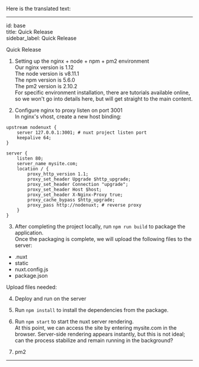 Here is the translated text:

---
id: base  
title: Quick Release  
sidebar_label: Quick Release  

Quick Release  

1. Setting up the nginx + node + npm + pm2 environment  
Our nginx version is 1.12  
The node version is v8.11.1  
The npm version is 5.6.0  
The pm2 version is 2.10.2  
For specific environment installation, there are tutorials available online, so we won't go into details here, but will get straight to the main content.  

2. Configure nginx to proxy listen on port 3001  
In nginx's vhost, create a new host binding:  
```  
upstream nodenuxt {  
    server 127.0.0.1:3001; # nuxt project listen port  
    keepalive 64;  
}  

server {  
    listen 80;  
    server_name mysite.com;  
    location / {  
        proxy_http_version 1.1;  
        proxy_set_header Upgrade $http_upgrade;  
        proxy_set_header Connection "upgrade";  
        proxy_set_header Host $host;  
        proxy_set_header X-Nginx-Proxy true;  
        proxy_cache_bypass $http_upgrade;  
        proxy_pass http://nodenuxt; # reverse proxy  
    }  
}  
```

3. After completing the project locally, run `npm run build` to package the application.  
Once the packaging is complete, we will upload the following files to the server:  
- .nuxt  
- static  
- nuxt.config.js  
- package.json  

Upload files needed:  

4. Deploy and run on the server  
1. Run `npm install` to install the dependencies from the package.  
2. Run `npm start` to start the nuxt server rendering.  
At this point, we can access the site by entering mysite.com in the browser. Server-side rendering appears instantly, but this is not ideal; can the process stabilize and remain running in the background?  

5. pm2  
---
